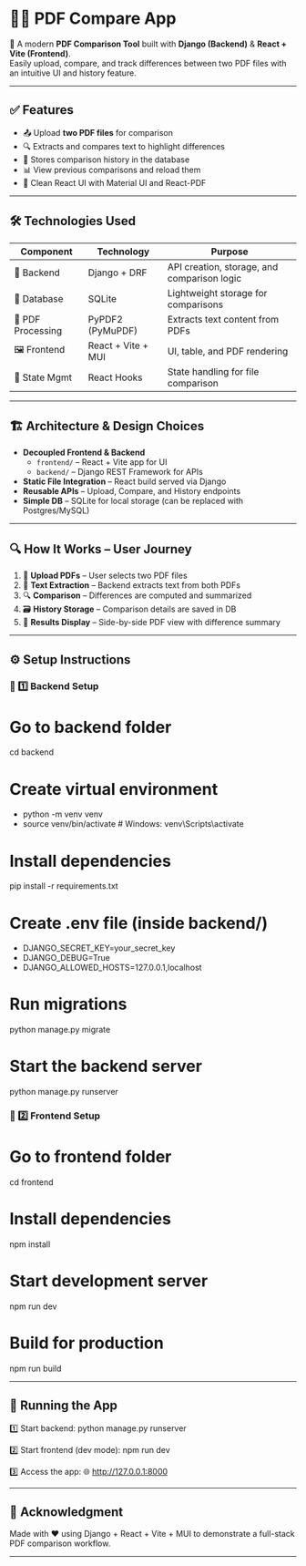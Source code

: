 # 📄✨ PDF Compare App  

🚀 A modern **PDF Comparison Tool** built with **Django (Backend)** & **React + Vite (Frontend)**.  
Easily upload, compare, and track differences between two PDF files with an intuitive UI and history feature.  

---

## ✅ Features  

- 📤 Upload **two PDF files** for comparison  
- 🔍 Extracts and compares text to highlight differences  
- 📝 Stores comparison history in the database  
- 📊 View previous comparisons and reload them  
- 🎨 Clean React UI with Material UI and React-PDF  

---

## 🛠️ Technologies Used  

| Component         | Technology            | Purpose                                     |
|-------------------|-----------------------|---------------------------------------------|
| 🧠 Backend        | Django + DRF          | API creation, storage, and comparison logic |
| 💾 Database       | SQLite                | Lightweight storage for comparisons         |
| 📄 PDF Processing | PyPDF2 (PyMuPDF)      | Extracts text content from PDFs             |
| 🖼️ Frontend       | React + Vite + MUI    | UI, table, and PDF rendering                |
| 🔗 State Mgmt     | React Hooks           | State handling for file comparison          |

---

## 🏗️ Architecture & Design Choices  

- **Decoupled Frontend & Backend**  
  - `frontend/` – React + Vite app for UI  
  - `backend/` – Django REST Framework for APIs  
- **Static File Integration** – React build served via Django  
- **Reusable APIs** – Upload, Compare, and History endpoints  
- **Simple DB** – SQLite for local storage (can be replaced with Postgres/MySQL)  

---

## 🔍 How It Works – User Journey  

1. 📄 **Upload PDFs** – User selects two PDF files  
2. 🧠 **Text Extraction** – Backend extracts text from both PDFs  
3. 🔍 **Comparison** – Differences are computed and summarized  
4. 🗃️ **History Storage** – Comparison details are saved in DB  
5. 📜 **Results Display** – Side-by-side PDF view with difference summary  

---

## ⚙️ Setup Instructions  

### 🔹 1️⃣ Backend Setup  

# Go to backend folder
cd backend

# Create virtual environment
- python -m venv venv
- source venv/bin/activate      # Windows: venv\Scripts\activate

# Install dependencies
pip install -r requirements.txt

# Create .env file (inside backend/)
- DJANGO_SECRET_KEY=your_secret_key
- DJANGO_DEBUG=True
- DJANGO_ALLOWED_HOSTS=127.0.0.1,localhost

# Run migrations
python manage.py migrate

# Start the backend server
python manage.py runserver

### 🔹 2️⃣ Frontend Setup  

# Go to frontend folder
cd frontend

# Install dependencies
npm install

# Start development server
npm run dev

# Build for production
npm run build

---

## 🚀 Running the App

1️⃣ Start backend:
   python manage.py runserver

2️⃣ Start frontend (dev mode):
   npm run dev

3️⃣ Access the app:
🌐 http://127.0.0.1:8000

---
  
## 🙏 Acknowledgment

Made with ❤️ using Django + React + Vite + MUI to demonstrate a full-stack PDF comparison workflow.

---
